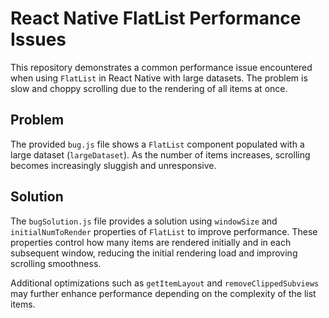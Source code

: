 # React Native FlatList Performance Issues

This repository demonstrates a common performance issue encountered when using `FlatList` in React Native with large datasets. The problem is slow and choppy scrolling due to the rendering of all items at once.

## Problem

The provided `bug.js` file shows a `FlatList` component populated with a large dataset (`largeDataset`).  As the number of items increases, scrolling becomes increasingly sluggish and unresponsive.

## Solution

The `bugSolution.js` file provides a solution using `windowSize` and `initialNumToRender` properties of `FlatList` to improve performance.  These properties control how many items are rendered initially and in each subsequent window, reducing the initial rendering load and improving scrolling smoothness.

Additional optimizations such as `getItemLayout` and `removeClippedSubviews` may further enhance performance depending on the complexity of the list items.

